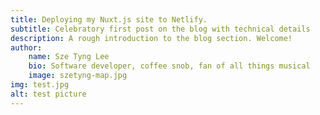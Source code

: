 ```yaml
---
title: Deploying my Nuxt.js site to Netlify.
subtitle: Celebratory first post on the blog with technical details
description: A rough introduction to the blog section. Welcome!
author:
	name: Sze Tyng Lee
	bio: Software developer, coffee snob, fan of all things musical
	image: szetyng-map.jpg
img: test.jpg
alt: test picture
---
```


